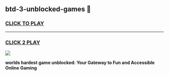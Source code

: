 
## btd-3-unblocked-games 👋
<h3>
<a href="https://premium.freeplayer.one?title=btd-3-unblocked-games&ref=14F">CLICK TO PLAY</a></h3>
<hr>

<h3>
<a href="https://premium.freeplayer.one?title=btd-3-unblocked-games&ref=14F">CLICK 2 PLAY</a>
  
</h3>

<a href="https://premium.freeplayer.one?title=btd-3-unblocked-games&ref=12F/"><img src="https://clearcache.store/games.png"></a>


**worlds hardest game unblocked: Your Gateway to Fun and Accessible Online Gaming**
